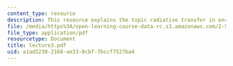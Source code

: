 ```yaml
---
content_type: resource
description: This resource explains the topic radiative transfer in enclosures.
file: /media/https%3A/open-learning-course-data-rc.s3.amazonaws.com/2-58j-radiative-transfer-spring-2006/a1ad52302168ae338cbf7bccf7527ba4_lecture3.pdf
file_type: application/pdf
resourcetype: Document
title: lecture3.pdf
uid: a1ad5230-2168-ae33-8cbf-7bccf7527ba4
---
```

